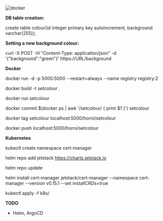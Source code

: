 ![docker](https://github.com/horni23/set-colour/workflows/docker/badge.svg)

**DB table creation:**

create table colour(id integer primary key autoincrement, background varchar(255));


**Setting a new background colour:**

curl -X POST -H "Content-Type: application/json" -d '{"background":"green"}' https://URL/background


**Docker**

docker run -d -p 5000:5000 --restart=always --name registry registry:2

docker build -t setcolour .

docker run setcolour

docker commit $(docker ps | awk '/setcolour/ { print $1 }') setcolour

docker tag setcolour localhost:5000/horni/setcolour

docker push localhost:5000/horni/setcolour


**Kubernetes**

kubectl create namespace cert-manager

helm repo add jetstack https://charts.jetstack.io

helm repo update

helm install   cert-manager jetstack/cert-manager   --namespace cert-manager   --version v0.15.1   --set installCRDs=true

kubectl apply -f k8s/


**TODO**

- Helm, ArgoCD

